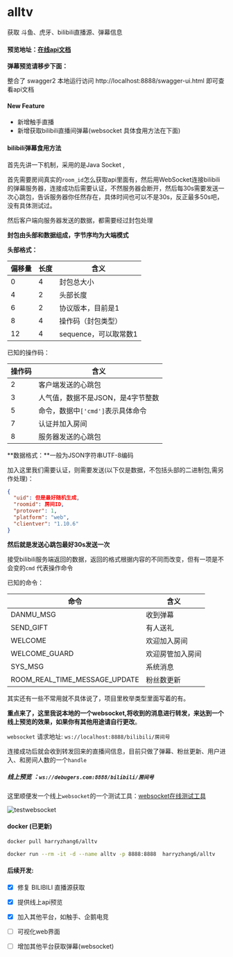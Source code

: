 # alltv

获取 斗鱼、虎牙、bilibili直播源、弹幕信息

#### 预览地址：[在线api文档](http://debugers.com:8888/swagger-ui.html)

**弹幕预览请移步下面：**

整合了 swagger2 本地运行访问 http://localhost:8888/swagger-ui.html 即可查看api文档


#### New Feature

* 新增触手直播
* 新增获取bilibili直播间弹幕(websocket 具体食用方法在下面)

#### bilibili弹幕食用方法

首先先讲一下机制，采用的是Java Socket ,

首先需要房间真实的`room_id`怎么获取api里面有，然后用WebSocket连接bilibili的弹幕服务器，连接成功后需要认证，不然服务器会断开，然后每30s需要发送一次心跳包，告诉服务器你任然存在，具体时间也可以不是30s，反正最多50s吧，没有具体测试过。

然后客户端向服务器发送的数据，都需要经过封包处理

**封包由头部和数据组成，字节序均为大端模式**

**头部格式：**

| 偏移量 | 长度 | 含义                  |
| ------ | ---- | --------------------- |
| 0      | 4    | 封包总大小            |
| 4      | 2    | 头部长度              |
| 6      | 2    | 协议版本，目前是1     |
| 8      | 4    | 操作码（封包类型）    |
| 12     | 4    | sequence，可以取常数1 |

已知的操作码：

| 操作码 | 含义                              |
| ------ | --------------------------------- |
| 2      | 客户端发送的心跳包                |
| 3      | 人气值，数据不是JSON，是4字节整数 |
| 5      | 命令，数据中`['cmd']`表示具体命令 |
| 7      | 认证并加入房间                    |
| 8      | 服务器发送的心跳包                |

**数据格式：**一般为JSON字符串UTF-8编码

加入这里我们需要认证，则需要发送(以下仅是数据，不包括头部的二进制包,需另作处理)：

```json
{
  "uid": 但是最好随机生成,
  "roomid": 房间ID,
  "protover": 1,
  "platform": "web",
  "clientver": "1.10.6"
}
```

**然后就是发送心跳包最好30s发送一次**

接受bilibili服务端返回的数据，返回的格式根据内容的不同而改变，但有一项是不会变的`cmd`	代表操作命令

已知的命令：

| 命令                          | 含义             |
| ----------------------------- | ---------------- |
| DANMU_MSG                     | 收到弹幕         |
| SEND_GIFT                     | 有人送礼         |
| WELCOME                       | 欢迎加入房间     |
| WELCOME_GUARD                 | 欢迎房管加入房间 |
| SYS_MSG                       | 系统消息         |
| ROOM_REAL_TIME_MESSAGE_UPDATE | 粉丝数更新       |

其实还有一些不常用就不具体说了，项目里枚举类型里面写着的有。



**重点来了，这里我说本地的一个websocket,将收到的消息进行转发，来达到一个线上预览的效果，如果你有其他用途请自行更改**。

`websocket` 请求地址: `ws://localhost:8888/bilibili/房间号`

连接成功后就会收到转发回来的直播间信息，目前只做了弹幕、粉丝更新、用户进入、和房间人数的一个`handle`

##### 线上预览 ：`ws://debugers.com:8888/bilibili/房间号`

这里顺便发一个线上`websocket`的一个测试工具：[websocket在线测试工具](http://coolaf.com/tool/chattest)

![testwebsocket](https://debugers.com/upload/2020/04/testwebsocket-c776d17b8a924113a984b53f9bd2e55c.png)

#### docker (已更新)

```bash
docker pull harryzhang6/alltv

docker run --rm -it -d --name alltv -p 8888:8888  harryzhang6/alltv
```
#### 后续开发:

- [x] 修复 BILIBILI 直播源获取

- [x] 提供线上api预览

- [x]  加入其他平台，如触手、企鹅电竞

- [ ]  可视化web界面

- [ ] 增加其他平台获取弹幕(websocket)
